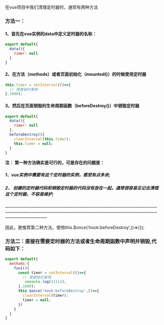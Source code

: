 在vue项目中我们清理定时器时，通常有两种方法

### 方法一：
#### 1、首先在vue实例的data中定义定时器的名称：
```javascript
export default{
  data(){
    timer: null  
  }
}
```
#### 2、在方法（methods）或者页面初始化（mounted()）的时候使用定时器
```javascript
this.timer = setInterval(()=>{
  // 需要做的事情
},1000);
```
#### 3、然后在页面销毁的生命周期函数（beforeDestroy()）中销毁定时器
```javascript
export default{
  data(){
    timer: null  
  },
  beforeDestroy(){
    clearInterval(this.timer);
    this.timer = null;
  }
}
```
**注： 第一种方法确实是可行的，可是存在的问题是：**  
##### 1、vue实例中需要有这个定时器的实例，感觉有点多余;
##### 2、 创建的定时器代码和销毁定时器的代码没有放在一起，通常很容易忘记去清理这个定时器，不容易维护;

**-----------------------------------------------------------------------------------------------------------------------------------------------------------------------------**

因此，更推荐第二种方法，使用this.$once(‘hook:beforeDestroy’,()=>{});

### 方法二：直接在需要定时器的方法或者生命周期函数中声明并销毁,代码如下：
```javascript
export default{
  methods:{
    fun1(){
      const timer = setInterval(()=>{
      	// 需要做的事情
         console.log(11111);
      },1000);
      this.$once('hook:beforeDestroy',()=>{
        clearInterval(timer);
        timer = null;
      })
    }
  }
}
```
